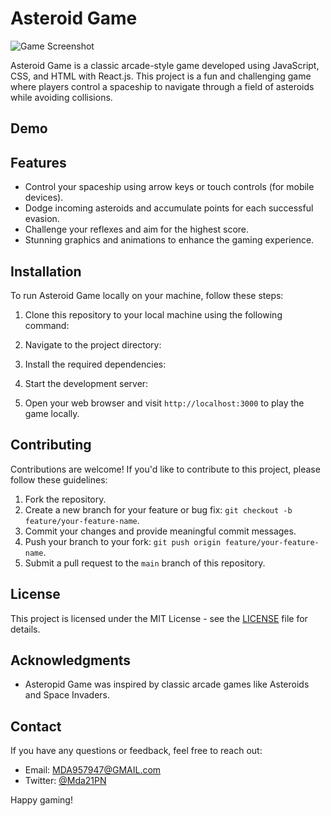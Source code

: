 

# Asteroid Game

![Game Screenshot](screenshot.png)

Asteroid Game is a classic arcade-style game developed using JavaScript, CSS, and HTML with React.js. This project is a fun and challenging game where players control a spaceship to navigate through a field of asteroids while avoiding collisions.

## Demo



## Features

- Control your spaceship using arrow keys or touch controls (for mobile devices).
- Dodge incoming asteroids and accumulate points for each successful evasion.
- Challenge your reflexes and aim for the highest score.
- Stunning graphics and animations to enhance the gaming experience.

## Installation

To run Asteroid Game locally on your machine, follow these steps:

1. Clone this repository to your local machine using the following command:


2. Navigate to the project directory:


3. Install the required dependencies:


4. Start the development server:


5. Open your web browser and visit `http://localhost:3000` to play the game locally.

## Contributing

Contributions are welcome! If you'd like to contribute to this project, please follow these guidelines:

1. Fork the repository.
2. Create a new branch for your feature or bug fix: `git checkout -b feature/your-feature-name`.
3. Commit your changes and provide meaningful commit messages.
4. Push your branch to your fork: `git push origin feature/your-feature-name`.
5. Submit a pull request to the `main` branch of this repository.

## License

This project is licensed under the MIT License - see the [LICENSE](LICENSE) file for details.

## Acknowledgments


- Asteropid Game was inspired by classic arcade games like Asteroids and Space Invaders.

## Contact

If you have any questions or feedback, feel free to reach out:

- Email: MDA957947@GMAIL.com
- Twitter: [@Mda21PN](https://twitter.com/Mda21PN)

Happy gaming!
